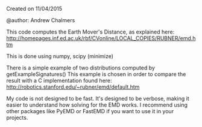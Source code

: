 Created on 11/04/2015

@author: Andrew Chalmers

This code computes the Earth Mover's Distance, as explained here:
http://homepages.inf.ed.ac.uk/rbf/CVonline/LOCAL_COPIES/RUBNER/emd.htm

This is done using numpy, scipy (minimize)

There is a simple example of two distributions computed by getExampleSignatures()
This example is chosen in order to compare the result with a C implementation 
found here:
http://robotics.stanford.edu/~rubner/emd/default.htm

My code is not designed to be fast. It's designed to be verbose, making it easier to understand how solving for the EMD works. I recommend using other packages like PyEMD or FastEMD if you want to use it in your projects.
